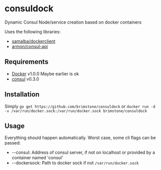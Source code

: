# consuldock

Dynamic Consul Node/service creation based on docker containers

Uses the following libraries:

* [samalba/dockerclient](https://github.com/samalba/dockerclient)
* [armon/consul-api](https://github.com/armon/consul-api)

## Requirements
* [Docker](http://docker.io) v1.0.0 Maybe earlier is ok
* [consul](http://consul.io) v0.3.0

## Installation
Simply `go get https://github.com/brimstone/consuldock` or `docker run -d -v /var/run/docker.sock:/var/run/docker.sock brimstone/consuldock`

## Usage
Everything should happen automatically. Worst case, some cli flags can be passed:

* --consul: Address of consul server, if not on localhost or provided by a container named 'consul'
* --dockersock: Path to docker sock if not `/var/run/docker.sock`

